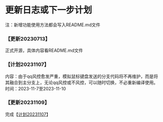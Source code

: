 # 更新日志或下一步计划
注：新增功能使用方法都会写入README.md文件
### 【更新20230713】
正式开源，具体内容看README.md文件
### 【计划20231107】
内容：由于qq风控愈发严重，模拟鼠标键盘发送的分支代码将不再维护，而是将其融合到主分支上，无论qq风控或不风控，可以随时切换，不必重新编译使用。<br/>
时间：2023-11-7至2023-11-10
### 【更新20231109】
完成【[计划20231107](https://gitee.com/jaffoo/ParkerBotV2/blob/master/UpdateDetail.md#计划20231107)】
